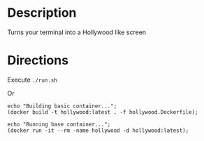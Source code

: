 # Description

Turns your terminal into a Hollywood like screen

# Directions

Execute
```./run.sh```

Or 

```
echo "Building basic container...";
(docker build -t hollywood:latest . -f hollywood.Dockerfile);

echo "Running base container...";
(docker run -it --rm -name hollywood -d hollywood:latest);
```
